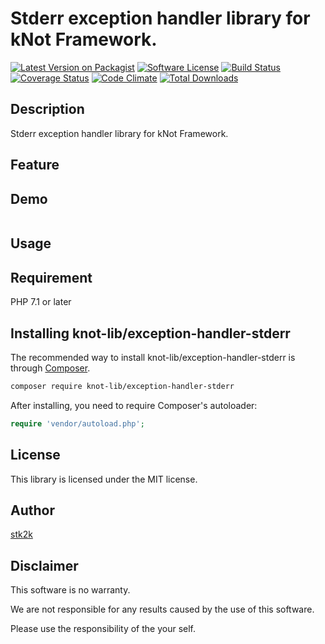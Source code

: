 Stderr exception handler library for kNot Framework.
=======================

[![Latest Version on Packagist](https://img.shields.io/packagist/v/knot-lib/exception-handler-stderr.svg?style=flat-square)](https://packagist.org/packages/knot-lib/exception-handler)
[![Software License](https://img.shields.io/badge/license-MIT-brightgreen.svg?style=flat-square)](LICENSE.md)
[![Build Status](https://travis-ci.org/knot-lib/exception-handler-stderr.svg?branch=master)](https://travis-ci.org/knot-lib/exception-handler)
[![Coverage Status](https://coveralls.io/repos/github/knot-lib/exception-handler-stderr/badge.svg?branch=master)](https://coveralls.io/github/knot-lib/exception-handler?branch=master)
[![Code Climate](https://codeclimate.com/github/knot-lib/exception-handler-stderr/badges/gpa.svg)](https://codeclimate.com/github/knot-lib/exception-handler)
[![Total Downloads](https://img.shields.io/packagist/dt/knot-lib/exception-handler-stderr.svg?style=flat-square)](https://packagist.org/packages/knot-lib/exception-handler)

## Description

Stderr exception handler library for kNot Framework.


## Feature

## Demo

```php

```

## Usage

## Requirement

PHP 7.1 or later

## Installing knot-lib/exception-handler-stderr

The recommended way to install knot-lib/exception-handler-stderr is through
[Composer](http://getcomposer.org).

```bash
composer require knot-lib/exception-handler-stderr
```

After installing, you need to require Composer's autoloader:

```php
require 'vendor/autoload.php';
```

## License
This library is licensed under the MIT license.

## Author

[stk2k](https://github.com/stk2k)

## Disclaimer

This software is no warranty.

We are not responsible for any results caused by the use of this software.

Please use the responsibility of the your self.


